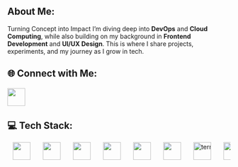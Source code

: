 ## About Me: 
Turning Concept into Impact I’m diving deep into **DevOps** and **Cloud Computing**, while also building on my background in **Frontend Development** and **UI/UX Design**. This is where I share projects, experiments, and my journey as I grow in tech. 
## 🌐 Connect with Me: <p align="left"> <a href="https://linkedin.com/in/paclicedric" target="_blank"> <img src="https://skillicons.dev/icons?i=linkedin" height="40"/> </a> </p>
## 💻 Tech Stack:
<p align="center" style="white-space:nowrap; overflow-x:auto;">
  <img src="https://cdn.simpleicons.org/html5/E34F26" height="40" style="margin:0 12px; vertical-align:middle;" />
  <img src="https://cdn.simpleicons.org/css/1572B6" height="40" style="margin:0 12px; vertical-align:middle;" /> 
  <img src="https://cdn.simpleicons.org/javascript/F7DF1E" height="40" style="margin:0 12px; vertical-align:middle;" />
  <img src="https://cdn.simpleicons.org/python/3776AB" height="40" style="margin:0 12px; vertical-align:middle;" />
  <img src="https://cdn.simpleicons.org/php/777BB4" height="40" style="margin:0 12px; vertical-align:middle;" />
  <img src="https://cdn.simpleicons.org/gnubash/4EAA25" height="40" style="margin:0 12px; vertical-align:middle;" /> 
  <img src="https://static.thenounproject.com/png/3936636-200.png" height="40" style="margin:0 12px; vertical-align:middle;" alt="terminal icon" /> 
  <img src="https://cdn.simpleicons.org/docker/2496ED" height="40" style="margin:0 12px; vertical-align:middle;" />
  <img src="https://cdn.simpleicons.org/linux/000000" height="40" style="margin:0 12px; vertical-align:middle;" />
  <img src="https://cdn.simpleicons.org/express/000000" height="40" style="margin:0 12px; vertical-align:middle;" />
  <img src="https://cdn.simpleicons.org/tailwindcss/06B6D4" height="40" style="margin:0 12px; vertical-align:middle;" />
  <img src="https://cdn.simpleicons.org/figma/F24E1E" height="40" style="margin:0 12px; vertical-align:middle;" />
  <img src="https://cdn.simpleicons.org/wordpress/21759B" height="40" style="margin:0 12px; vertical-align:middle;" />
  <img src="https://cdn.simpleicons.org/apache/D22128" height="40" style="margin:0 12px; vertical-align:middle;" />
  <img src="https://cdn.simpleicons.org/mysql/4479A1" height="40" style="margin:0 12px; vertical-align:middle;" />
  <img src="https://cdn.simpleicons.org/mongodb/47A248" height="40" style="margin:0 12px; vertical-align:middle;" />
  <img src="https://cdn.simpleicons.org/postgresql/4169E1" height="40" style="margin:0 12px; vertical-align:middle;" />
  <img src="https://cdn.simpleicons.org/arduino/00979D" height="40" style="margin:0 12px; vertical-align:middle;" />
  <img src="https://cdn.simpleicons.org/postman/FF6C37" height="40" style="margin:0 12px; vertical-align:middle;" />
</p>

